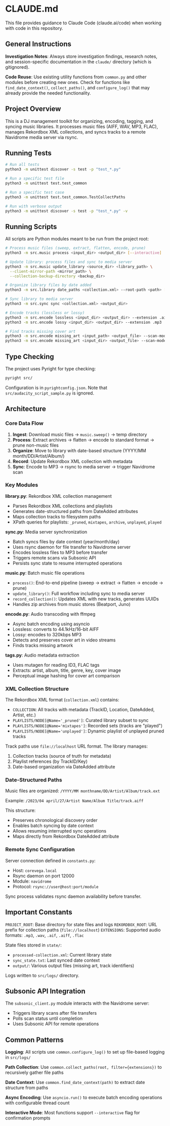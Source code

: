 # CLAUDE.md

This file provides guidance to Claude Code (claude.ai/code) when working with code in this repository.

## General Instructions

**Investigation Notes**: Always store investigation findings, research notes, and session-specific documentation in the `claude/` directory (which is gitignored).

**Code Reuse**: Use existing utility functions from `common.py` and other modules before creating new ones. Check for functions like `find_date_context()`, `collect_paths()`, and `configure_log()` that may already provide the needed functionality.

## Project Overview

This is a DJ management toolkit for organizing, encoding, tagging, and syncing music libraries. It processes music files (AIFF, WAV, MP3, FLAC), manages Rekordbox XML collections, and syncs tracks to a remote Navidrome media server via rsync.

## Running Tests

```bash
# Run all tests
python3 -m unittest discover -s test -p "test_*.py"

# Run a specific test file
python3 -m unittest test.test_common

# Run a specific test case
python3 -m unittest test.test_common.TestCollectPaths

# Run with verbose output
python3 -m unittest discover -s test -p "test_*.py" -v
```

## Running Scripts

All scripts are Python modules meant to be run from the project root:

```bash
# Process music files (sweep, extract, flatten, encode, prune)
python3 -m src.music process <input_dir> <output_dir> [--interactive]

# Update library: process files and sync to media server
python3 -m src.music update_library <source_dir> <library_path> \
  --client-mirror-path <mirror_path> \
  --collection-backup-directory <backup_dir>

# Organize library files by date added
python3 -m src.library date_paths <collection.xml> --root-path <path> [--metadata-path]

# Sync library to media server
python3 -m src.sync sync <collection.xml> <output_dir>

# Encode tracks (lossless or lossy)
python3 -m src.encode lossless <input_dir> <output_dir> --extension .aiff
python3 -m src.encode lossy <input_dir> <output_dir> --extension .mp3

# Find tracks missing cover art
python3 -m src.encode missing_art <input_path> <output_file> --scan-mode xml
python3 -m src.encode missing_art <input_dir> <output_file> --scan-mode os
```

## Type Checking

The project uses Pyright for type checking:

```bash
pyright src/
```

Configuration is in `pyrightconfig.json`. Note that `src/audacity_script_sample.py` is ignored.

## Architecture

### Core Data Flow

1. **Ingest**: Download music files → `music.sweep()` → temp directory
2. **Process**: Extract archives → flatten → encode to standard format → prune non-music files
3. **Organize**: Move to library with date-based structure (YYYY/MM month/DD/Artist/Album/)
4. **Record**: Update Rekordbox XML collection with metadata
5. **Sync**: Encode to MP3 → rsync to media server → trigger Navidrome scan

### Key Modules

**library.py**: Rekordbox XML collection management
- Parses Rekordbox XML collections and playlists
- Generates date-structured paths from DateAdded attributes
- Maps collection tracks to filesystem paths
- XPath queries for playlists: `_pruned`, `mixtapes`, `archive`, `unplayed`, `played`

**sync.py**: Media server synchronization
- Batch syncs files by date context (year/month/day)
- Uses rsync daemon for file transfer to Navidrome server
- Encodes lossless files to MP3 before transfer
- Triggers remote scans via Subsonic API
- Persists sync state to resume interrupted operations

**music.py**: Batch music file operations
- `process()`: End-to-end pipeline (sweep → extract → flatten → encode → prune)
- `update_library()`: Full workflow including sync to media server
- `record_collection()`: Updates XML with new tracks, generates UUIDs
- Handles zip archives from music stores (Beatport, Juno)

**encode.py**: Audio transcoding with ffmpeg
- Async batch encoding using asyncio
- Lossless: converts to 44.1kHz/16-bit AIFF
- Lossy: encodes to 320kbps MP3
- Detects and preserves cover art in video streams
- Finds tracks missing artwork

**tags.py**: Audio metadata extraction
- Uses mutagen for reading ID3, FLAC tags
- Extracts: artist, album, title, genre, key, cover image
- Perceptual image hashing for cover art comparison

### XML Collection Structure

The Rekordbox XML format (`collection.xml`) contains:
- `COLLECTION`: All tracks with metadata (TrackID, Location, DateAdded, Artist, etc.)
- `PLAYLISTS/NODE[@Name='_pruned']`: Curated library subset to sync
- `PLAYLISTS/NODE[@Name='mixtapes']`: Recorded sets (tracks are "played")
- `PLAYLISTS/NODE[@Name='unplayed']`: Dynamic playlist of unplayed pruned tracks

Track paths use `file://localhost` URL format. The library manages:
1. Collection tracks (source of truth for metadata)
2. Playlist references (by TrackID/Key)
3. Date-based organization via DateAdded attribute

### Date-Structured Paths

Music files are organized: `/YYYY/MM monthname/DD/Artist/Album/track.ext`

Example: `/2023/04 april/27/Artist Name/Album Title/track.aiff`

This structure:
- Preserves chronological discovery order
- Enables batch syncing by date context
- Allows resuming interrupted sync operations
- Maps directly from Rekordbox DateAdded attribute

### Remote Sync Configuration

Server connection defined in `constants.py`:
- Host: `corevega.local`
- Rsync daemon on port 12000
- Module: `navidrome`
- Protocol: `rsync://user@host:port/module`

Sync process validates rsync daemon availability before transfer.

## Important Constants

`PROJECT_ROOT`: Base directory for state files and logs
`REKORDBOX_ROOT`: URL prefix for collection paths (`file://localhost`)
`EXTENSIONS`: Supported audio formats: `.mp3`, `.wav`, `.aif`, `.aiff`, `.flac`

State files stored in `state/`:
- `processed-collection.xml`: Current library state
- `sync_state.txt`: Last synced date context
- `output/`: Various output files (missing art, track identifiers)

Logs written to `src/logs/` directory.

## Subsonic API Integration

The `subsonic_client.py` module interacts with the Navidrome server:
- Triggers library scans after file transfers
- Polls scan status until completion
- Uses Subsonic API for remote operations

## Common Patterns

**Logging**: All scripts use `common.configure_log()` to set up file-based logging in `src/logs/`

**Path Collection**: Use `common.collect_paths(root, filter={extensions})` to recursively gather file paths

**Date Context**: Use `common.find_date_context(path)` to extract date structure from paths

**Async Encoding**: Use `asyncio.run()` to execute batch encoding operations with configurable thread count

**Interactive Mode**: Most functions support `--interactive` flag for confirmation prompts
